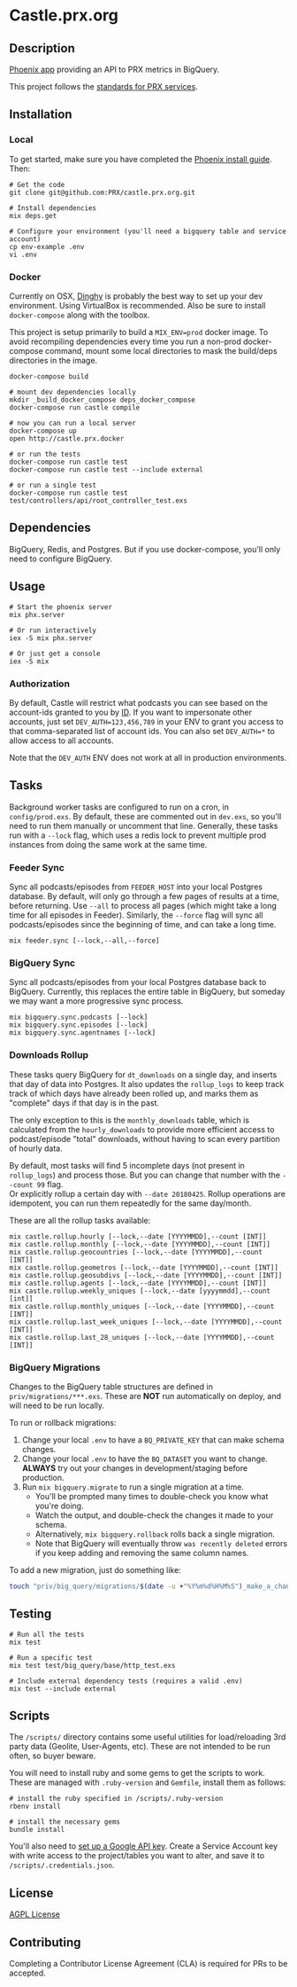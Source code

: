 # Castle.prx.org

## Description

[Phoenix app](http://www.phoenixframework.org) providing an API to PRX metrics in BigQuery.

This project follows the [standards for PRX services](https://github.com/PRX/meta.prx.org/wiki/Project-Standards#services).

## Installation

### Local

To get started, make sure you have completed the [Phoenix install guide](https://hexdocs.pm/phoenix/installation.html#content).  Then:

```
# Get the code
git clone git@github.com:PRX/castle.prx.org.git

# Install dependencies
mix deps.get

# Configure your environment (you'll need a bigquery table and service account)
cp env-example .env
vi .env
```

### Docker

Currently on OSX, [Dinghy](https://github.com/codekitchen/dinghy) is probably
the best way to set up your dev environment.  Using VirtualBox is recommended.
Also be sure to install `docker-compose` along with the toolbox.

This project is setup primarily to build a `MIX_ENV=prod` docker image. To avoid
recompiling dependencies every time you run a non-prod docker-compose command,
mount some local directories to mask the build/deps directories in the image.

```
docker-compose build

# mount dev dependencies locally
mkdir _build_docker_compose deps_docker_compose
docker-compose run castle compile

# now you can run a local server
docker-compose up
open http://castle.prx.docker

# or run the tests
docker-compose run castle test
docker-compose run castle test --include external

# or run a single test
docker-compose run castle test test/controllers/api/root_controller_test.exs
```

## Dependencies

BigQuery, Redis, and Postgres.  But if you use docker-compose, you'll only need
to configure BigQuery.

## Usage

```
# Start the phoenix server
mix phx.server

# Or run interactively
iex -S mix phx.server

# Or just get a console
iex -S mix
```

### Authorization

By default, Castle will restrict what podcasts you can see based on the
account-ids granted to you by [ID](https://github.com/PRX/id.prx.org). If you
want to impersonate other accounts, just set `DEV_AUTH=123,456,789` in your
ENV to grant you access to that comma-separated list of account ids. You can
also set `DEV_AUTH=*` to allow access to all accounts.

Note that the `DEV_AUTH` ENV does not work at all in production environments.

## Tasks

Background worker tasks are configured to run on a cron, in `config/prod.exs`.
By default, these are commented out in `dev.exs`, so you'll need to run them
manually or uncomment that line.  Generally, these tasks run with a `--lock`
flag, which uses a redis lock to prevent multiple prod instances from doing the
same work at the same time.

### Feeder Sync

Sync all podcasts/episodes from `FEEDER_HOST` into your local Postgres database.
By default, will only go through a few pages of results at a time, before
returning.  Use `--all` to process all pages (which might take a long time for
all episodes in Feeder).  Similarly, the `--force` flag will sync all
podcasts/episodes since the beginning of time, and can take a long time.

```
mix feeder.sync [--lock,--all,--force]
```

### BigQuery Sync

Sync all podcasts/episodes from your local Postgres database back to BigQuery.
Currently, this replaces the entire table in BigQuery, but someday we may want
a more progressive sync process.

```
mix bigquery.sync.podcasts [--lock]
mix bigquery.sync.episodes [--lock]
mix bigquery.sync.agentnames [--lock]
```

### Downloads Rollup

These tasks query BigQuery for `dt_downloads` on a single day, and inserts that
day of data into Postgres.  It also updates the `rollup_logs` to keep  track
track of which days have already been rolled up, and marks them as "complete"
days if that day is in the past.

The only exception to this is the `monthly_downloads` table, which is calculated
from the `hourly_downloads` to provide more efficient access to podcast/episode
"total" downloads, without having to scan every partition of hourly data.

By default, most tasks will find 5 incomplete days (not present in `rollup_logs`)
and process those.  But you can change that number with the `--count 99` flag.  
Or explicitly rollup a certain day with `--date 20180425`.  Rollup operations
are idempotent, you can run them repeatedly for the same day/month.

These are all the rollup tasks available:

```
mix castle.rollup.hourly [--lock,--date [YYYYMMDD],--count [INT]]
mix castle.rollup.monthly [--lock,--date [YYYYMMDD],--count [INT]]
mix castle.rollup.geocountries [--lock,--date [YYYYMMDD],--count [INT]]
mix castle.rollup.geometros [--lock,--date [YYYYMMDD],--count [INT]]
mix castle.rollup.geosubdivs [--lock,--date [YYYYMMDD],--count [INT]]
mix castle.rollup.agents [--lock,--date [YYYYMMDD],--count [INT]]
mix castle.rollup.weekly_uniques [--lock,--date [yyyymmdd],--count [int]]
mix castle.rollup.monthly_uniques [--lock,--date [YYYYMMDD],--count [INT]]
mix castle.rollup.last_week_uniques [--lock,--date [YYYYMMDD],--count [INT]]
mix castle.rollup.last_28_uniques [--lock,--date [YYYYMMDD],--count [INT]]
```

### BigQuery Migrations

Changes to the BigQuery table structures are defined in `priv/migrations/***.exs`. These are
**NOT** run automatically on deploy, and will need to be run locally.

To run or rollback migrations:

1. Change your local `.env` to have a `BQ_PRIVATE_KEY` that can make schema changes.
2. Change your local `.env` to have the `BQ_DATASET` you want to change. **ALWAYS** try out
   your changes in development/staging before production.
3. Run `mix bigquery.migrate` to run a single migration at a time.
   - You'll be prompted many times to double-check you know what you're doing.
   - Watch the output, and double-check the changes it made to your schema.
   - Alternatively, `mix bigquery.rollback` rolls back a single migration.
   - Note that BigQuery will eventually throw `was recently deleted` errors if you keep adding
     and removing the same column names.

To add a new migration, just do something like:

```bash
touch "priv/big_query/migrations/$(date -u +"%Y%m%d%H%M%S")_make_a_change.exs"
```

## Testing

```
# Run all the tests
mix test

# Run a specific test
mix test test/big_query/base/http_test.exs

# Include external dependency tests (requires a valid .env)
mix test --include external
```

## Scripts

The `/scripts/` directory contains some useful utilities for load/reloading
3rd party data (Geolite, User-Agents, etc).  These are not intended to be run
often, so buyer beware.

You will need to install ruby and some gems to get the scripts to work.
These are managed with `.ruby-version` and `Gemfile`, install them as follows:
```
# install the ruby specified in /scripts/.ruby-version
rbenv install

# install the necessary gems
bundle install
```

You'll also need to [set up a Google API key](https://support.google.com/googleapi/answer/6158862).
Create a Service Account key with write access to the project/tables you want to
alter, and save it to `/scripts/.credentials.json`.

## License

[AGPL License](https://www.gnu.org/licenses/agpl-3.0.html)

## Contributing

Completing a Contributor License Agreement (CLA) is required for PRs to be accepted.

